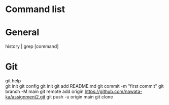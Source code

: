 # Command list

# General
history | grep [command]

# Git
git help<br>
git init
git config
git init
git add README.md
git commit -m "first commit"
git branch -M main
git remote add origin https://github.com/nawata-ka/assignment2.git
git push -u origin main
git clone
